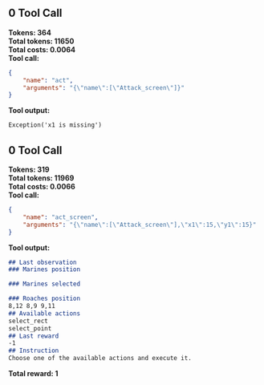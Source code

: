 ## 0 Tool Call
**Tokens: 364**  
**Total tokens: 11650**  
**Total costs: 0.0064**  
**Tool call:**  
```json
{
    "name": "act",
    "arguments": "{\"name\":[\"Attack_screen\"]}"
}
```
**Tool output:**  
```markdown
Exception('x1 is missing')
```
## 0 Tool Call
**Tokens: 319**  
**Total tokens: 11969**  
**Total costs: 0.0066**  
**Tool call:**  
```json
{
    "name": "act_screen",
    "arguments": "{\"name\":[\"Attack_screen\"],\"x1\":15,\"y1\":15}"
}
```
**Tool output:**  
```markdown
## Last observation
### Marines position

### Marines selected

### Roaches position
8,12 8,9 9,11
## Available actions
select_rect
select_point
## Last reward
-1
## Instruction
Choose one of the available actions and execute it.
```
**Total reward: 1**  
